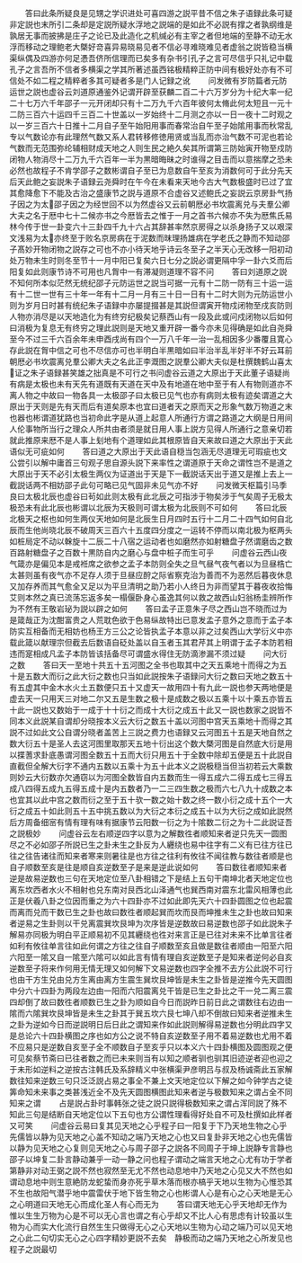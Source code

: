 <!-- { "loadSidebar": true } -->
　　答曰此条所疑良是见甥之学识进处可喜四游之説平昔不信之朱子语録此条可疑非定説也末所引二条却是定説所疑水浮地之説端的是如此不必説有撑之者孰纲维是孰居无事而披拂是庄子之论已及此造化之机缄必有主宰之者但地端的至静不动无水浮而移动之理鲍老大槩好竒喜异易晓易见者不信必寻难晓难见者虚翁之説皆稳当横渠纵偶及四游亦何足慿吾侪所信理而已矣多有杂书引孔子之言可尽信乎只礼记中载孔子之言吾所不信者多横渠之学其所著述虽西铭极精粹正防中间有极好处亦有不可信处不如二程之精粹者多其可疑者多是门人记録之讹
　　问发微有岁防篇者元防运世之説也虚谷云刘道原通鉴外记谓开辟至获麟二百二十六万岁分为十纪大率一纪二十七万六千年邵子一元开闭却只有十二万九千六百年彼何太脩此何太短且一元十二防三百六十运四千三百二十世盖以一岁始终十二月测之亦以一日一夜十二时观之以一岁三百六十日推十二月自子至午始阳用事而春常治自午至子始隂用事而秋常乱专以气数论亦有此理然气数又系人君转移修徳用贤或当乱而亦治气数不可泥也若论气数而无范围弥纶辅相财成天地之人则生民之絶久矣其所谓第三防始寅开物至戍防闭物人物消尽十二万九千六百年一半为黒暗晦昧之时谁得之目击而以意揣摩之恐未必然也故程子不肯学邵子之数彬谓自子至已为息数自午至亥为消数何可于此分先天后天此鲍之妄説朱子语録云尧舜时在午今在未看来天地今古大气数极盛时已过了宜其愈降愈下不能及古治之盛康节之説与道原不合虚谷又述鲍氏之妄説云京房卦气扬子因之为太邵子因之为经世回不以为然虚谷又云前朝厯必书坎震离兑与夫羣公卿大夫之名于厯中七十二候亦书之今厯皆去之惟于一月之首书六候亦不失为厯焦氏易林今传于世一卦变六十三卦四千九十六占其辞甚率然京房得之以杀身扬子又以艰深文浅易为太亦终至于败名京房病在于泥数而昩理扬雄病在学老氏之静而不知动邵子髙妙开物闭物之説存之可也不亦小待天地乎诗云冬至子之半天心无改移一阳初动处万物未生时则冬至节十一月中阳已复矣六日七分之説必谓更隔中孚一卦六爻而后阳复如此则康节诗不可用也凡胷中一有滞凝则道理不容不问
　　答曰刘道原之説不知何所本似茫然无统纪邵子元防运世之説当可据一元有十二防一防有三十运一运有十二世一世有三十年一年有十二月一月有三十日一日有十二时大则为元防运世小则为岁月日时甚有统纪朱子语録中亦屡提掇甚是其説但谓寅开物戍闭物至戌亥防则人物亦消尽是以天地造化为有终穷纪极矣记蔡西山有一段及此或问戍闭物以后如何曰消极为复息无有终穷之理此説则是天地又重开辟一番今亦未见得确是如此自尧舜至今不过三千六百余年未申酉戌尚有四个一万八千年一治一乱相因多少番覆且寛心存此説在胷中信之可也不尽信亦可也半明白半黒暗如曰半治半乱半好半不好云耳前朝厯必书坎震离兑羣公卿大夫之名此正李溉图之説羣公卿大夫似是杜撰魏鹤山喜太证之朱子语録甚笑雄之拙真是不可行之书问虚谷云道之大原出于天此董子语疑尚有病是太极也未有天先有道既有天道在天中及有地道在地中至于有人有物则道亦不离人物之中故曰一物各具一太极邵子曰太极已见气也亦有病则太极有迹矣谓道之大原出于天则是先有天而后有道矣原本也宜曰道者天之原而天之形象气数万物道之末也器也彬谓道犹路也当初命此字是从道上起意人所通行方谓之路道之大纲是日用间人伦事物所当行之理众人所共由者须是就日用人事上説方见得人所通行之意亲切若就此推原来厯不是人事上刬地有个道理如此其根原皆自天来故曰道之大原出于天此语似无可疵如何
　　答曰道之大原出于天此语自穏当包涵无尽道理无可瑕疵也文公尝引以解中庸首三句观子思自源头説下来率性之谓道原于天命之谓性岂不是道之大原出于天不必引太极生两仪为证道出于天是下一截説话天出于道又是推上去上一截説话两不相妨邵子此句可略已见气固非未见气亦不好
　　问发微天枢篇引马季良曰太极北辰也虚谷曰茍如此则太极有此北辰之可指涉于物矣涉于气矣周子无极太极恐未有此北辰也彬谓以北辰为天极则可谓太极为北辰则不可如何
　　答曰北辰北极天之枢也如何生两仪天地如何是北辰生日月四时五行十二月二十四气如何自北辰而生他尚晓北辰不破周天三百六十五度四分度之一运转不停而以南北极为枢两头如桩局定不动以榦旋十二辰二十八宿之运动者也如磨然亦如射糖盘子然谓磨齿之数百路射糖盘子之百数十黒防自内之磨心与盘中桩子而生可乎
　　问虚谷云西山夜气箴亦是偏见本是戒袵席之欲参之孟子本防则全失之旦气昼气夜气者以为旦昼梏亡太甚则虽有夜气亦不足存人须于旦昼应酧之际省察克治为善而不为恶然后暮夜休息又加存养而其气愈全又足以为平旦清明之助乃若小人终日为非而望其于暮夜收拾悔艾则本然之真已流荡忘返多矣一榻偃卧身心虽逸其何以救之故西山妇翁杨圭辨所作为不然有王敬岩珌为説以辟之如何
　　答曰孟子正意朱子尽之西山岂不晓而过为是箴哉正为沈酣富贵之人荒耽色欲于色易纵故特出已意发孟子意外之意而于孟子本防实互相备而无相妨也杨王方三公之论皆执孟子本意以非之过矣西山大学衍义中亦载此箴以献理宗但截去后数语自砭处盖以自玉者玉其君芹其上明谓于孟子本防若相违而寔相成凡孟子本防皆该括备尽可谓盛水得住无防滴渗漏不须过疑
　　问大衍之数
　　答曰天一至地十共五十五河图之全书也取其中之天五乘地十而得之为五十是五数大而衍之此大衍之数也只当如此説按朱子语録问大衍之数曰天地之数五十有五虚其中金木水火土五数便只五十又虚天一故用四十有九此一説也参天两地便是虚去天一只用天三对地二尔又五是生数之极十是成数之极以五乘十以十乘五亦皆五十此一説也又数始于一成于十十衍之而成十大衍之成五十此又一説也数家之説皆不同本义此説某自谓却分晓按本义云大衍之数五十盖以河图中宫天五乘地十而得之其説不过如此文公自谓分晓者盖苦上三説之费力也语録又云河图五十五是天地自然之数大衍五十是圣人去这河图里取那天五地十衍出这个数大槩河图是自然底大衍是用以揲蓍求卦底愚谓河图全数五十五而大衍只用五十于全数中除却五便是五十此説自直截但全解大衍字不通内五数以五乘十为五十此本义之説极穏当但当初若云大乘数则妙云大衍数亦欠通窃以为河图全数皆自内五数而生一得五成六二得五成七三得五成八四得五成九五得五成十是内五数者乃一二三四生数之极而六七八九十成数之本也宜其以此中宫之数而衍之至于五十欤一数之始十数之终一数小衍之成十五个一大衍之成五十如此则五十五中挑五数以为大衍之本衍之成五十以为大衍之成如此説然后方周备细宻有情有理有味有据康节云阳数一衍之为十隂数二衍之为十二此説证吾之説极妙
　　问虚谷云左右顺逆四字以意为之解数徃者顺知来者逆只先天一圆图尽之不必如邵子所説已生之卦未生之卦反为人纒绕也易中往字有二义有已往方往已往之往告诸往而知来者寒来则暑往是也方往之往利有攸往不闻往教与数往者顺是也自子顺数至亥是往是顺自亥逆数至子是来是逆此说如何
　　答曰数往者顺知来者逆是故易逆数也三句在天地定位至八卦相错之下是结上五句干南坤北者天地定位也离东坎西者水火不相射也兑东南对艮西北山泽通气也巽西南对震东北雷风相薄也此正是伏羲八卦之位因而重之为六十四卦亦不过如此即先天六十四卦圆图之位也起震而离而兑而干数已生之卦也故曰数徃者顺起巽而坎而艮而坤推未生之卦也故曰知来者逆易之生卦则以干兑离震巽坎艮坤为次序皆是逆数故曰易逆数也邵子如此説朱子解易亦同极为明白平正顺易初不见其纒绕也徃对来言正是已往对未来不比单言往者如利有攸往单言往如此何谓之方往之往自子顺数至亥且做是数往者顺由一阳至六阳六阳至一隂又自一隂至六隂可以如此言有情有理自亥逆数至子是知来者逆何必自亥逆数至子将来作何用无情无理又如何解下文易逆数也四字全推不去方公此説不可行也由干方生兑由兑方生离由离方生震生巽坎艮坤皆是未生之卦皆是逆推今先天圆图中分六十四卦为两段左边由一阳而六阳震离兑干皆是已生之卦比之干一兑二离三震四却倒了故曰数徃者顺数已生之卦为顺如自今日而説昨日前日此之谓数往右边由一隂而六隂巽坎艮坤皆是未生之卦其于巽五坎六艮七坤八却不倒故曰知来者逆推未生之卦为逆如今日而逆説明日后日此之谓知来作如此説则解得易逆数也分明此四字又是总论六十四卦横图之序也如方公之说不特自亥逆数至子用不着易逆数也尤用不着不应易只是逆数自亥至子全不顺数自子至亥乎只以本义六十四卦横图及圆图观之便可见矣蔡节斋曰已往者数之而已未来则当有以知之顺者驯也驯其旧迹逆者迎也迎之于未形如逆料之逆按古注韩氏及系辞精义中张横渠尹彦明吕与叔及杨诚斋此五家解数往知来逆数三句只泛泛説占易之事全不兼上文天地定位以下解之如今钟学古之徒筭命知未来事之类甚浅近全不及先天圆图横图此知来者逆与极数知来之谓占全不同知来之谓
　　占是説占卦时事韩张之徒之説只説得极数知来之谓占浑同説了殊不知此三句是结断自天地定位以下五句也方公谓性理看得好处自不可及杜撰如此样者又可笑
　　问虚谷云易曰复其见天地之心乎程子曰一阳复于下乃天地生物之心乎先儒皆以静为见天地之心盖不知动之端乃天地之心也又曰复卦非天地之心也先儒皆以静为见天地之心复则见天地之心与周子邵子之説各不同周子于坤上説静专言静也邵子以坤复二卦言静动兼乎一动一静之问也程子谓动之端言天地之心尤有功于学者第静非对动王弼之説不然也寂然至无尤不然也动息地中乃天地之心见又大不然也如谓动息地中则生意絶防龙蛇蛰而身亦死乎草木落而根亦槁乎天地以生物为心惟恐其不生也故阳气潜乎地中震雷伏于地下皆生物之心也彬谓人心是有心之心天地是无心之心明道曰天地无心而成化圣人有心而无为
　　答曰谓天地无心乎天地却无作为惟以生生万物为心是不可以无心言也谓之有心乎却又不比人心有思虑有计较虽以生物为心而实大化流行自然生生只做得无心之心天地以生物为心动之端乃可以见天地之心此二句切实无心之心四字精妙更説不去矣　静极而动之端乃天地之心所发见也程子之説最切
